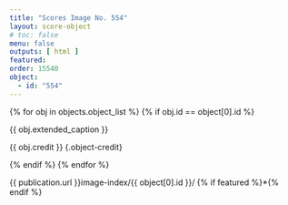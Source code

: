 ```yaml
---
title: "Scores Image No. 554"
layout: score-object
# toc: false
menu: false
outputs: [ html ]
featured: 
order: 15540
object:
  - id: "554"
---
```


{% for obj in objects.object_list %}
{% if obj.id == object[0].id %}

{{ obj.extended_caption }}

{{ obj.credit }} {.object-credit}

{% endif %}
{% endfor %}

<div class="object-credit object-url is-print-only">

{{ publication.url }}image-index/{{ object[0].id }}/ {% if featured %}*{% endif %}

</div>
